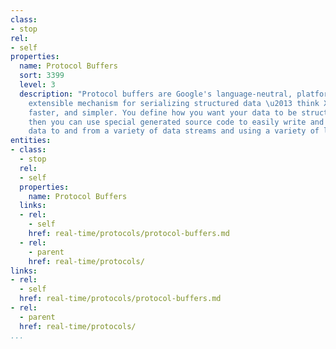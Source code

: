 ```yaml
---
class:
- stop
rel:
- self
properties:
  name: Protocol Buffers
  sort: 3399
  level: 3
  description: "Protocol buffers are Google's language-neutral, platform-neutral,
    extensible mechanism for serializing structured data \u2013 think XML, but smaller,
    faster, and simpler. You define how you want your data to be structured once,
    then you can use special generated source code to easily write and read your structured
    data to and from a variety of data streams and using a variety of languages."
entities:
- class:
  - stop
  rel:
  - self
  properties:
    name: Protocol Buffers
  links:
  - rel:
    - self
    href: real-time/protocols/protocol-buffers.md
  - rel:
    - parent
    href: real-time/protocols/
links:
- rel:
  - self
  href: real-time/protocols/protocol-buffers.md
- rel:
  - parent
  href: real-time/protocols/
...
```

